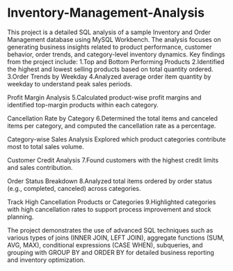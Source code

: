 # Inventory-Management-Analysis
This project is a detailed SQL analysis of a sample Inventory and Order Management database using MySQL Workbench. The analysis focuses on generating business insights related to product performance, customer behavior, order trends, and category-level inventory dynamics. Key findings from the project include:
 1.Top and Bottom Performing Products
2.Identified the highest and lowest selling products based on total quantity ordered.
3.Order Trends by Weekday
4.Analyzed average order item quantity by weekday to understand peak sales periods.

Profit Margin Analysis
5.Calculated product-wise profit margins and identified top-margin products within each category.

Cancellation Rate by Category
6.Determined the total items and canceled items per category, and computed the cancellation rate as a percentage.

Category-wise Sales Analysis
Explored which product categories contribute most to total sales volume.

Customer Credit Analysis
7.Found customers with the highest credit limits and sales contribution.

Order Status Breakdown
8.Analyzed total items ordered by order status (e.g., completed, canceled) across categories.

Track High Cancellation Products or Categories
9.Highlighted categories with high cancellation rates to support process improvement and stock planning.

The project demonstrates the use of advanced SQL techniques such as various types of joins (INNER JOIN, LEFT JOIN), aggregate functions (SUM, AVG, MAX), conditional expressions (CASE WHEN), subqueries, and grouping with GROUP BY and ORDER BY for detailed business reporting and inventory optimization.




